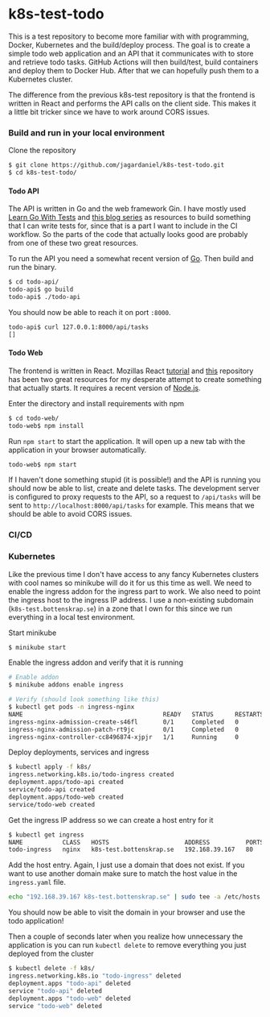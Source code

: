 # k8s-test-todo

This is a test repository to become more familiar with with programming, Docker, Kubernetes and the build/deploy process. The goal is to create a simple todo web application and an API that it communicates with to store and retrieve todo tasks. GitHub Actions will then build/test, build containers and deploy them to Docker Hub. After that we can hopefully push them to a Kubernetes cluster.

The difference from the previous k8s-test repository is that the frontend is written in React and performs the API calls on the client side. This makes it a little bit tricker since we have to work around CORS issues.


### Build and run in your local environment

Clone the repository
```bash
$ git clone https://github.com/jagardaniel/k8s-test-todo.git
$ cd k8s-test-todo/
```

#### Todo API
The API is written in Go and the web framework Gin. I have mostly used [Learn Go With Tests](https://quii.gitbook.io/learn-go-with-tests/build-an-application/app-intro) and [this blog series](https://eli.thegreenplace.net/2021/rest-servers-in-go-part-1-standard-library/) as resources to build something that I can write tests for, since that is a part I want to include in the CI workflow. So the parts of the code that actually looks good are probably from one of these two great resources.

To run the API you need a somewhat recent version of [Go](https://go.dev/dl/). Then build and run the binary.
```bash
$ cd todo-api/
todo-api$ go build
todo-api$ ./todo-api
```

You should now be able to reach it on port `:8000`.

```bash
todo-api$ curl 127.0.0.1:8000/api/tasks
[]
```

#### Todo Web
The frontend is written in React. Mozillas React [tutorial](https://developer.mozilla.org/en-US/docs/Learn/Tools_and_testing/Client-side_JavaScript_frameworks/React_getting_started) and [this](https://github.com/imnileshd/react-todo-app) repository has been two great resources for my desperate attempt to create something that actually starts. It requires a recent version of [Node.js](https://nodejs.org/en/).


Enter the directory and install requirements with npm
```bash
$ cd todo-web/
todo-web$ npm install
```

Run `npm start` to start the application. It will open up a new tab with the application in your browser automatically.
```bash
todo-web$ npm start
```

If I haven't done something stupid (it is possible!) and the API is running you should now be able to list, create and delete tasks. The development server is configured to proxy requests to the API, so a request to `/api/tasks` will be sent to `http://localhost:8000/api/tasks` for example. This means that we should be able to avoid CORS issues.

### CI/CD

### Kubernetes

Like the previous time I don't have access to any fancy Kubernetes clusters with cool names so minikube will do it for us this time as well. We need to enable the ingress addon for the ingress part to work. We also need to point the ingress host to the ingress IP address. I use a non-existing subdomain (`k8s-test.bottenskrap.se`) in a zone that I own for this since we run everything in a local test environment.

Start minikube
```bash
$ minikube start
```

Enable the ingress addon and verify that it is running
```bash
# Enable addon
$ minikube addons enable ingress

# Verify (should look something like this)
$ kubectl get pods -n ingress-nginx
NAME                                       READY   STATUS      RESTARTS   AGE
ingress-nginx-admission-create-s46fl       0/1     Completed   0          35s
ingress-nginx-admission-patch-rt9jc        0/1     Completed   0          35s
ingress-nginx-controller-cc8496874-xjpjr   1/1     Running     0          35s
```

Deploy deployments, services and ingress
```bash
$ kubectl apply -f k8s/
ingress.networking.k8s.io/todo-ingress created
deployment.apps/todo-api created
service/todo-api created
deployment.apps/todo-web created
service/todo-web created
```

Get the ingress IP address so we can create a host entry for it
```bash
$ kubectl get ingress
NAME           CLASS   HOSTS                     ADDRESS          PORTS   AGE
todo-ingress   nginx   k8s-test.bottenskrap.se   192.168.39.167   80      60s
```

Add the host entry. Again, I just use a domain that does not exist. If you want to use another domain make sure to match the host value in the `ingress.yaml` file.
```bash
echo "192.168.39.167 k8s-test.bottenskrap.se" | sudo tee -a /etc/hosts
```

You should now be able to visit the domain in your browser and use the todo application!

Then a couple of seconds later when you realize how unnecessary the application is you can run `kubectl delete` to remove everything you just deployed from the cluster
```bash
$ kubectl delete -f k8s/
ingress.networking.k8s.io "todo-ingress" deleted
deployment.apps "todo-api" deleted
service "todo-api" deleted
deployment.apps "todo-web" deleted
service "todo-web" deleted
```